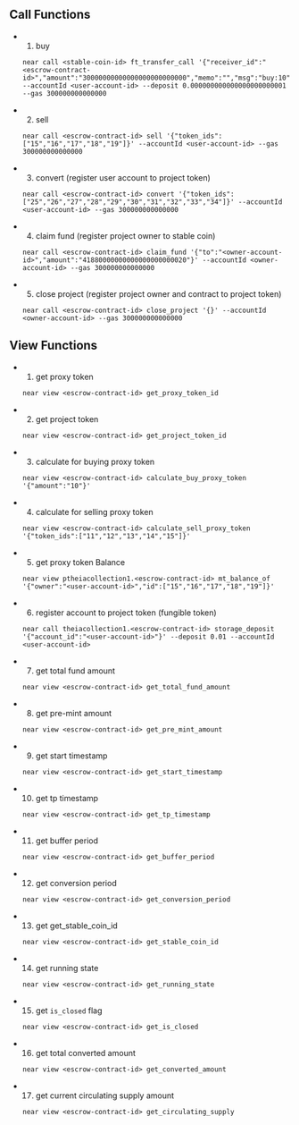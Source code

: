
## Call Functions  
- 1. buy

    ```
    near call <stable-coin-id> ft_transfer_call '{"receiver_id":"<escrow-contract-id>","amount":"30000000000000000000000000","memo":"","msg":"buy:10"}' --accountId <user-account-id> --deposit 0.000000000000000000000001 --gas 300000000000000
    ```

- 2. sell

    ```
    near call <escrow-contract-id> sell '{"token_ids":["15","16","17","18","19"]}' --accountId <user-account-id> --gas 300000000000000
    ```

- 3. convert (register user account to project token)

    ```
    near call <escrow-contract-id> convert '{"token_ids":["25","26","27","28","29","30","31","32","33","34"]}' --accountId <user-account-id> --gas 300000000000000
    ```

- 4. claim fund (register project owner to stable coin)

    ```
    near call <escrow-contract-id> claim_fund '{"to":"<owner-account-id>","amount":"41880000000000000000000020"}' --accountId <owner-account-id> --gas 300000000000000
    ```

- 5. close project (register project owner and contract to project token)

    ```
    near call <escrow-contract-id> close_project '{}' --accountId <owner-account-id> --gas 300000000000000
    ```


## View Functions

- 1. get proxy token
    ```
    near view <escrow-contract-id> get_proxy_token_id
    ```

- 2. get project token
    ```
    near view <escrow-contract-id> get_project_token_id
    ```

- 3. calculate for buying proxy token
    ```
    near view <escrow-contract-id> calculate_buy_proxy_token '{"amount":"10"}'
    ```
    
- 4. calculate for selling proxy token
    ```
    near view <escrow-contract-id> calculate_sell_proxy_token '{"token_ids":["11","12","13","14","15"]}'
    ```

- 5. get proxy token Balance
    ```
    near view ptheiacollection1.<escrow-contract-id> mt_balance_of '{"owner":"<user-account-id>","id":["15","16","17","18","19"]}'
    ```

- 6. register account to project token (fungible token)
    ```
    near call theiacollection1.<escrow-contract-id> storage_deposit '{"account_id":"<user-account-id>"}' --deposit 0.01 --accountId <user-account-id>
    ```

- 7.  get total fund amount
    ```
    near view <escrow-contract-id> get_total_fund_amount
    ```

- 8.  get pre-mint amount
    ```
    near view <escrow-contract-id> get_pre_mint_amount
    ```

- 9.  get start timestamp
    ```
    near view <escrow-contract-id> get_start_timestamp
    ```

- 10.  get tp timestamp
    ```
    near view <escrow-contract-id> get_tp_timestamp
    ```

- 11.  get buffer period
    ```
    near view <escrow-contract-id> get_buffer_period
    ```

- 12.  get conversion period
    ```
    near view <escrow-contract-id> get_conversion_period
    ```

- 13.  get get_stable_coin_id
    ```
    near view <escrow-contract-id> get_stable_coin_id
    ```

- 14.  get running state
    ```
    near view <escrow-contract-id> get_running_state
    ```

- 15.  get `is_closed` flag
    ```
    near view <escrow-contract-id> get_is_closed
    ```

- 16.  get total converted amount
    ```
    near view <escrow-contract-id> get_converted_amount
    ```

- 17.  get current circulating supply amount
    ```
    near view <escrow-contract-id> get_circulating_supply
    ```
